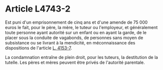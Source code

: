 # Article L4743-2

Est puni d'un emprisonnement de cinq ans et d'une amende de 75 000 euros le fait, pour le père, la mère, le tuteur ou l'employeur, et généralement toute personne ayant autorité sur un enfant ou en ayant la garde, de le placer sous la conduite de vagabonds, de personnes sans moyen de subsistance ou se livrant à la mendicité, en méconnaissance des dispositions de l'article [L. 4153-7][1]. 

La condamnation entraîne de plein droit, pour les tuteurs, la destitution de la tutelle. Les pères et mères peuvent être privés de l'autorité parentale.

 [1]: /affichCodeArticle.do?cidTexte=LEGITEXT000006072050&idArticle=LEGIARTI000006903186&dateTexte=&categorieLien=cid